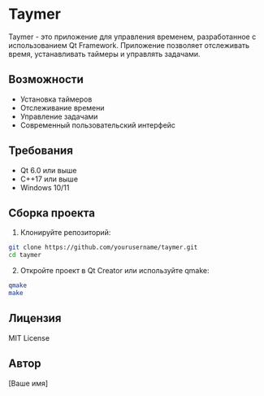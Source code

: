 # Taymer

Taymer - это приложение для управления временем, разработанное с использованием Qt Framework. Приложение позволяет отслеживать время, устанавливать таймеры и управлять задачами.

## Возможности

- Установка таймеров
- Отслеживание времени
- Управление задачами
- Современный пользовательский интерфейс

## Требования

- Qt 6.0 или выше
- C++17 или выше
- Windows 10/11

## Сборка проекта

1. Клонируйте репозиторий:
```bash
git clone https://github.com/yourusername/taymer.git
cd taymer
```

2. Откройте проект в Qt Creator или используйте qmake:
```bash
qmake
make
```

## Лицензия

MIT License

## Автор

[Ваше имя] 